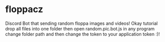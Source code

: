 # floppacz
Discord Bot that sending random floppa images and videos!
Okay tutorial drop all files into one folder then open random.pic.bot.js in any program change folder path and then change the token to your application token
:)!
